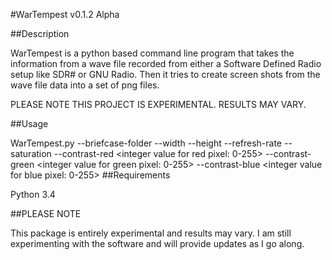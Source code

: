#WarTempest v0.1.2 Alpha 

##Description

WarTempest is a python based command line program that takes the information from a wave file recorded from either
a Software Defined Radio setup like SDR# or GNU Radio. Then it tries to create screen shots from the wave file data
into a set of png files. 

PLEASE NOTE THIS PROJECT IS EXPERIMENTAL. RESULTS MAY VARY.

##Usage

WarTempest.py --briefcase-folder <path to folder with wave files> --width <screenheight> --height <screenwidth>
 --refresh-rate <refresh rate in hertz> --saturation <decimal value of saturation per pixel>
 --contrast-red <integer value for red pixel: 0-255> --contrast-green <integer value for green pixel: 0-255>
 --contrast-blue <integer value for blue pixel: 0-255>
##Requirements
 
 Python 3.4
 
##PLEASE NOTE
 
 This package is entirely experimental and results may vary. I am still experimenting with the software and will
 provide updates as I go along.